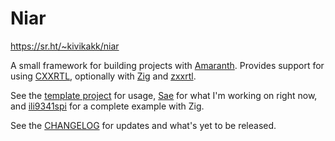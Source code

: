 # Niar

<https://sr.ht/~kivikakk/niar>

A small framework for building projects with [Amaranth]. Provides support for
using [CXXRTL], optionally with [Zig] and [zxxrtl].

See the [template project] for usage, [Sae] for what I'm working on right now,
and [ili9341spi] for a complete example with Zig.

See the [CHANGELOG] for updates and what's yet to be released.

[Amaranth]: https://amaranth-lang.org/
[CXXRTL]: https://yosyshq.readthedocs.io/projects/yosys/en/latest/cmd/write_cxxrtl.html
[Zig]: https://ziglang.org/
[zxxrtl]: https://github.com/kivikakk/zxxrtl
[template project]: https://github.com/kivikakk/niar/tree/main/template
[Sae]: https://github.com/kivikakk/sae
[ili9341spi]: https://github.com/kivikakk/ili9341spi
[CHANGELOG]: CHANGELOG.md

